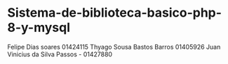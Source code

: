 # Sistema-de-biblioteca-basico-php-8-y-mysql
Felipe Dias soares 01424115
Thyago Sousa Bastos Barros 01405926
Juan Vinicius da Silva Passos - 01427880
